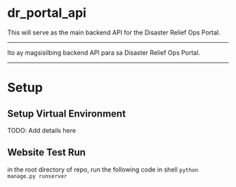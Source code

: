 # dr_portal_api

This will serve as the main backend API for the Disaster Relief Ops Portal.

---

Ito ay magsisilbing backend API para sa Disaster Relief Ops Portal.

---

# Setup

## Setup Virtual Environment
TODO: Add details here

## Website Test Run
in the root directory of repo, run the following code in shell
`python manage.py runserver`
